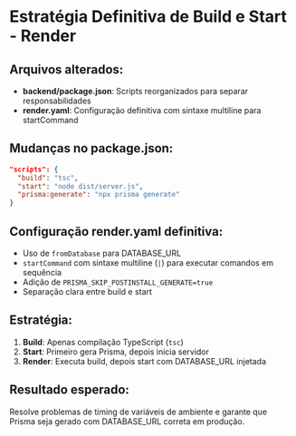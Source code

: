 # Estratégia Definitiva de Build e Start - Render

## Arquivos alterados:
- **backend/package.json**: Scripts reorganizados para separar responsabilidades
- **render.yaml**: Configuração definitiva com sintaxe multiline para startCommand

## Mudanças no package.json:
```json
"scripts": {
  "build": "tsc",
  "start": "node dist/server.js",
  "prisma:generate": "npx prisma generate"
}
```

## Configuração render.yaml definitiva:
- Uso de `fromDatabase` para DATABASE_URL
- `startCommand` com sintaxe multiline (`|`) para executar comandos em sequência
- Adição de `PRISMA_SKIP_POSTINSTALL_GENERATE=true`
- Separação clara entre build e start

## Estratégia:
1. **Build**: Apenas compilação TypeScript (`tsc`)
2. **Start**: Primeiro gera Prisma, depois inicia servidor
3. **Render**: Executa build, depois start com DATABASE_URL injetada

## Resultado esperado:
Resolve problemas de timing de variáveis de ambiente e garante que Prisma seja gerado com DATABASE_URL correta em produção.